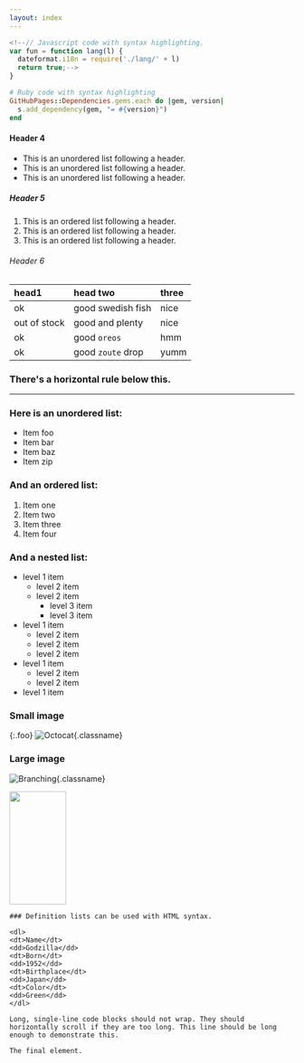 ```yaml
---
layout: index
---
```


<!--Text can be **bold**, _italic_, ~~strikethrough~~ or `keyword`.-->

<!--[Link to another page](./another-page.html).-->

<!--There should be whitespace between paragraphs.-->

<!--There should be whitespace between paragraphs. We recommend including a README, or a file with information about your project.-->


<!--# Header 1-->

<!--This is a normal paragraph following a header. GitHub is a code hosting platform for version control and collaboration. It lets you and others work together on projects from anywhere.-->

<!--## Header 2-->

<!-- This is a blockquote following a header.-->
<!-- -->
<!-- When something is important enough, you do it even if the odds are not in your favor.-->

<!--### Header 3-->



```js
<!--// Javascript code with syntax highlighting.
var fun = function lang(l) {
  dateformat.i18n = require('./lang/' + l)
  return true;-->
}
```

```ruby
# Ruby code with syntax highlighting
GitHubPages::Dependencies.gems.each do |gem, version|
  s.add_dependency(gem, "= #{version}")
end
```

#### Header 4

*   This is an unordered list following a header.
*   This is an unordered list following a header.
*   This is an unordered list following a header.

##### Header 5

1.  This is an ordered list following a header.
2.  This is an ordered list following a header.
3.  This is an ordered list following a header.

###### Header 6

| head1        | head two          | three |
|:-------------|:------------------|:------|
| ok           | good swedish fish | nice  |
| out of stock | good and plenty   | nice  |
| ok           | good `oreos`      | hmm   |
| ok           | good `zoute` drop | yumm  |

### There's a horizontal rule below this.

* * *

### Here is an unordered list:

*   Item foo
*   Item bar
*   Item baz
*   Item zip

### And an ordered list:

1.  Item one
1.  Item two
1.  Item three
1.  Item four

### And a nested list:

- level 1 item
  - level 2 item
  - level 2 item
    - level 3 item
    - level 3 item
- level 1 item
  - level 2 item
  - level 2 item
  - level 2 item
- level 1 item
  - level 2 item
  - level 2 item
- level 1 item

### Small image

{:.foo}
![Octocat](https://assets-cdn.github.com/images/icons/emoji/octocat.png){.classname}

### Large image

![Branching](https://guides.github.com/activities/hello-world/branching.png){.classname}

<img src="https://camo.githubusercontent.com/331400aee821efda2e36ee9b3bc8bce93b975109/68747470733a2f2f6779617a6f2e636f6d2f65623563353734316236613961313663363932313730613431613439633835382e706e67" alt="" data-canonical-src="https://gyazo.com/eb5c5741b6a9a16c692170a41a49c858.png" width="100" height="200" />


```
### Definition lists can be used with HTML syntax.
```
```
<dl>
<dt>Name</dt>
<dd>Godzilla</dd>
<dt>Born</dt>
<dd>1952</dd>
<dt>Birthplace</dt>
<dd>Japan</dd>
<dt>Color</dt>
<dd>Green</dd>
</dl>
```
```
Long, single-line code blocks should not wrap. They should horizontally scroll if they are too long. This line should be long enough to demonstrate this.
```

```
The final element.
```
